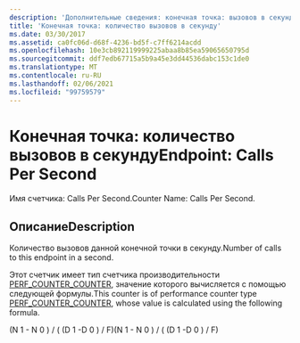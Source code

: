 ```yaml
---
description: 'Дополнительные сведения: конечная точка: вызовов в секунду'
title: 'Конечная точка: количество вызовов в секунду'
ms.date: 03/30/2017
ms.assetid: ca0fc06d-d68f-4236-bd5f-c7ff6214acdd
ms.openlocfilehash: 10e3cb892119999225abaa8b85ea59065650795d
ms.sourcegitcommit: ddf7edb67715a5b9a45e3dd44536dabc153c1de0
ms.translationtype: MT
ms.contentlocale: ru-RU
ms.lasthandoff: 02/06/2021
ms.locfileid: "99759579"
---
```

# <a name="endpoint-calls-per-second"></a><span data-ttu-id="2194c-103">Конечная точка: количество вызовов в секунду</span><span class="sxs-lookup"><span data-stu-id="2194c-103">Endpoint: Calls Per Second</span></span>

<span data-ttu-id="2194c-104">Имя счетчика: Calls Per Second.</span><span class="sxs-lookup"><span data-stu-id="2194c-104">Counter Name: Calls Per Second.</span></span>  
  
## <a name="description"></a><span data-ttu-id="2194c-105">Описание</span><span class="sxs-lookup"><span data-stu-id="2194c-105">Description</span></span>  

 <span data-ttu-id="2194c-106">Количество вызовов данной конечной точки в секунду.</span><span class="sxs-lookup"><span data-stu-id="2194c-106">Number of calls to this endpoint in a second.</span></span>  
  
 <span data-ttu-id="2194c-107">Этот счетчик имеет тип счетчика производительности [PERF_COUNTER_COUNTER](/previous-versions/windows/it-pro/windows-server-2003/cc740048(v=ws.10)), значение которого вычисляется с помощью следующей формулы.</span><span class="sxs-lookup"><span data-stu-id="2194c-107">This counter is of performance counter type [PERF_COUNTER_COUNTER](/previous-versions/windows/it-pro/windows-server-2003/cc740048(v=ws.10)), whose value is calculated using the following formula.</span></span>  
  
 <span data-ttu-id="2194c-108">(N 1 - N 0 ) / ( (D 1 -D 0 ) / F)</span><span class="sxs-lookup"><span data-stu-id="2194c-108">(N 1 - N 0 ) / ( (D 1 -D 0 ) / F)</span></span>
